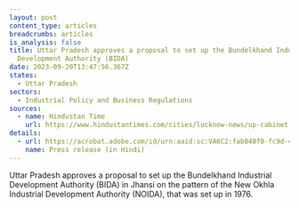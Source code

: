 ```yaml
---
layout: post
content_type: articles
breadcrumbs: articles
is_analysis: false
title: Uttar Pradesh approves a proposal to set up the Bundelkhand Industrial
  Development Authority (BIDA)
date: 2023-09-20T13:47:56.367Z
states:
  - Uttar Pradesh
sectors:
  - Industrial Policy and Business Regulations
sources:
  - name: Hindustan Time
    url: https://www.hindustantimes.com/cities/lucknow-news/up-cabinet-okays-noida-like-industrial-township-in-bkhand-101694545318610.html
details:
  - url: https://acrobat.adobe.com/id/urn:aaid:sc:VA6C2:fab840f0-fc9d-4e6e-9fb5-7d6feef7c987
    name: Press release (in Hindi)
---
```

Uttar Pradesh approves a proposal to set up the Bundelkhand Industrial Development Authority (BIDA) in Jhansi on the pattern of the New Okhla Industrial Development Authority (NOIDA), that was set up in 1976.